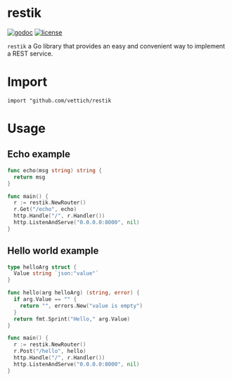 # restik

[![godoc](https://img.shields.io/badge/godoc-reference-blue.svg?style=flat)](https://godoc.org/github.com/vettich/restik)
[![license](https://img.shields.io/badge/license-MIT-red.svg?style=flat)](https://raw.githubusercontent.com/vettich/restik/master/MIT-LICENSE)

`restik` a Go library that provides an easy and convenient way to implement a REST service.

# Import

`import "github.com/vettich/restik`

# Usage

## Echo example

```go
func echo(msg string) string {
  return msg
}

func main() {
  r := restik.NewRouter()
  r.Get("/echo", echo)
  http.Handle("/", r.Handler())
  http.ListenAndServe("0.0.0.0:8000", nil)
}
```

## Hello world example

```go
type helloArg struct {
  Value string `json:"value"`
}

func hello(arg helloArg) (string, error) {
  if arg.Value == "" {
    return "", errors.New("value is empty")
  }
  return fmt.Sprint("Hello," arg.Value)
}

func main() {
  r := restik.NewRouter()
  r.Post("/hello", hello)
  http.Handle("/", r.Handler())
  http.ListenAndServe("0.0.0.0:8000", nil)
}
```
